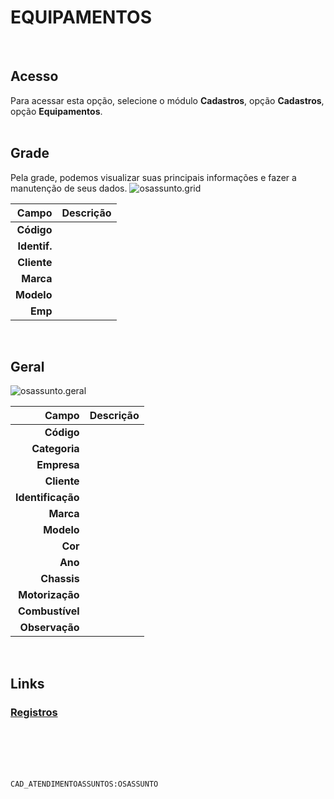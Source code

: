 # EQUIPAMENTOS
<br>

## Acesso
Para acessar esta opção, selecione o módulo **Cadastros**, opção **Cadastros**, opção **Equipamentos**.
<br>
<br>

## Grade
Pela grade, podemos visualizar suas principais informações e fazer a manutenção de seus dados.
![osassunto.grid](https://raw.githubusercontent.com/netforcews/docs-erp/master/cadastros/imagens/osassunto.grid.png)

Campo | Descrição
--:|---
**Código** | 
**Identif.** | 
**Cliente** | 
**Marca** | 
**Modelo** | 
**Emp** | 
<br>

## Geral
![osassunto.geral](https://raw.githubusercontent.com/netforcews/docs-erp/master/cadastros/imagens/osassunto.geral.png)

Campo | Descrição
--:|---
**Código** | 
**Categoria** | 
**Empresa** | 
**Cliente** | 
**Identificação** | 
**Marca** | 
**Modelo** | 
**Cor** | 
**Ano** | 
**Chassis** | 
**Motorização** | 
**Combustível** | 
**Observação** | 
<br>

## Links
### [Registros](/geral/equipamentolog.md)
<br>
<br>
<br>
<br>

```CAD_ATENDIMENTOASSUNTOS:OSASSUNTO```
